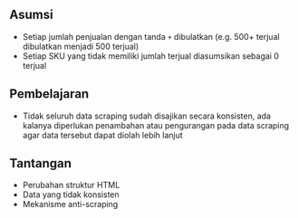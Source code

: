 ## Asumsi

- Setiap jumlah penjualan dengan tanda `+` dibulatkan (e.g. 500+ terjual dibulatkan menjadi 500 terjual)
- Setiap SKU yang tidak memiliki jumlah terjual diasumsikan sebagai 0 terjual

## Pembelajaran

- Tidak seluruh data scraping sudah disajikan secara konsisten, ada kalanya diperlukan penambahan atau pengurangan pada data scraping agar data tersebut dapat diolah lebih lanjut

## Tantangan

- Perubahan struktur HTML
- Data yang tidak konsisten
- Mekanisme anti-scraping
